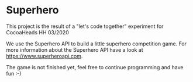 # Superhero

This project is the result of a "let's code together" experiment for CocoaHeads HH 03/2020

We use the Superhero API to build a little superhero competition game. For more information about the Superhero API have a look at https://www.superheroapi.com.

The game is not finished yet, feel free to continue programming and have fun :-)


